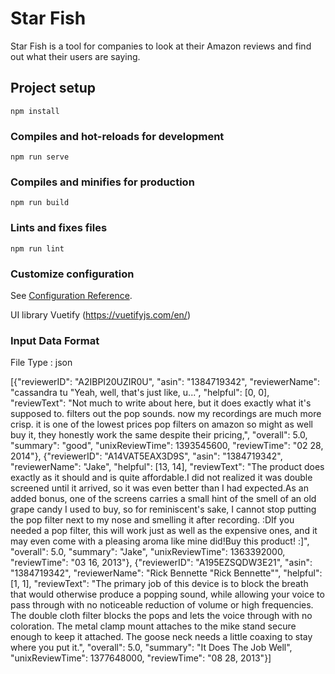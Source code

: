 # Star Fish
Star Fish is a tool for companies to look at their Amazon reviews and find out what their users are saying. 

## Project setup
```
npm install
```

### Compiles and hot-reloads for development
```
npm run serve
```

### Compiles and minifies for production
```
npm run build
```

### Lints and fixes files
```
npm run lint
```

### Customize configuration
See [Configuration Reference](https://cli.vuejs.org/config/).

UI library Vuetify (https://vuetifyjs.com/en/)

### Input Data Format

File Type : json

[{"reviewerID": "A2IBPI20UZIR0U", "asin": "1384719342", "reviewerName": "cassandra tu \"Yeah, well, that's just like, u...", "helpful": [0, 0], "reviewText": "Not much to write about here, but it does exactly what it's supposed to. filters out the pop sounds. now my recordings are much more crisp. it is one of the lowest prices pop filters on amazon so might as well buy it, they honestly work the same despite their pricing,", "overall": 5.0, "summary": "good", "unixReviewTime": 1393545600, "reviewTime": "02 28, 2014"},
{"reviewerID": "A14VAT5EAX3D9S", "asin": "1384719342", "reviewerName": "Jake", "helpful": [13, 14], "reviewText": "The product does exactly as it should and is quite affordable.I did not realized it was double screened until it arrived, so it was even better than I had expected.As an added bonus, one of the screens carries a small hint of the smell of an old grape candy I used to buy, so for reminiscent's sake, I cannot stop putting the pop filter next to my nose and smelling it after recording. :DIf you needed a pop filter, this will work just as well as the expensive ones, and it may even come with a pleasing aroma like mine did!Buy this product! :]", "overall": 5.0, "summary": "Jake", "unixReviewTime": 1363392000, "reviewTime": "03 16, 2013"},
{"reviewerID": "A195EZSQDW3E21", "asin": "1384719342", "reviewerName": "Rick Bennette \"Rick Bennette\"", "helpful": [1, 1], "reviewText": "The primary job of this device is to block the breath that would otherwise produce a popping sound, while allowing your voice to pass through with no noticeable reduction of volume or high frequencies. The double cloth filter blocks the pops and lets the voice through with no coloration. The metal clamp mount attaches to the mike stand secure enough to keep it attached. The goose neck needs a little coaxing to stay where you put it.", "overall": 5.0, "summary": "It Does The Job Well", "unixReviewTime": 1377648000, "reviewTime": "08 28, 2013"}]
